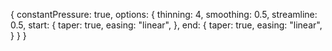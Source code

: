 {
  constantPressure: true,
  options: {
    thinning: 4,
    smoothing: 0.5,
    streamline: 0.5,
    start: {
      taper: true,
      easing: "linear",
    },
    end: {
      taper: true,
      easing: "linear",
    }
  }
}